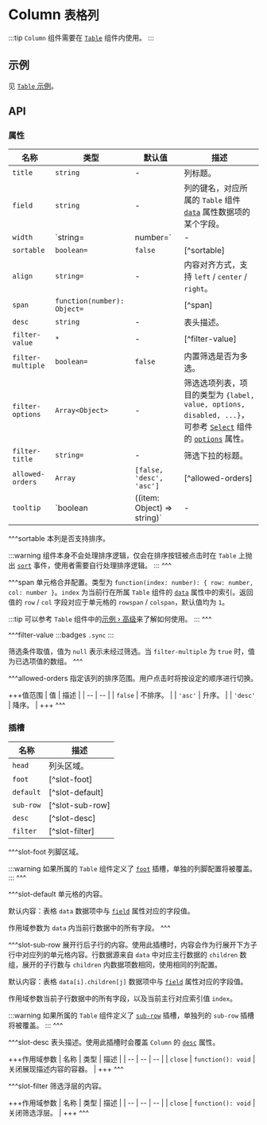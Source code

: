 # Column <small>表格列</small>

:::tip
`Column` 组件需要在 [`Table`](./table) 组件内使用。
:::

## 示例

见 [`Table` 示例](./table#示例)。

## API

### 属性

| 名称 | 类型 | 默认值 | 描述 |
| -- | -- | -- | -- |
| ``title`` | `string` | - | 列标题。 |
| ``field`` | `string` | - | 列的键名，对应所属的 `Table` 组件 [`data`](./table#props-data) 属性数据项的某个字段。 |
| ``width`` | `string=|number=` | - | 列宽，值为像素值。 |
| ``sortable`` | `boolean=` | `false` | [^sortable] |
| ``align`` | `string=` | - | 内容对齐方式，支持 `left` / `center` / `right`。 |
| ``span`` | `function(number): Object=` | | [^span] |
| ``desc`` | `string` | - | 表头描述。 |
| ``filter-value`` | `*` | - | [^filter-value] |
| ``filter-multiple`` | `boolean=` | `false` | 内置筛选是否为多选。 |
| ``filter-options`` | `Array<Object>` | - | 筛选选项列表，项目的类型为 `{label, value, options, disabled, ...}`，可参考 [`Select`](./select) 组件的 [`options`](./select#props-options) 属性。 |
| ``filter-title`` | `string=` | - | 筛选下拉的标题。 |
| ``allowed-orders`` | `Array` | `[false, 'desc', 'asc']` | [^allowed-orders] |
| ``tooltip`` | `boolean | ((item: Object) => string)` | - | 是否当内容溢出时自动显示悬浮提示。默认显示所属 `Table` 组件 [`data`](./table#props-data) 属性数据项中 [`field`](#props-field) 属性对应的字段值。传入函数时，`item` 参数为整个 data 数据项，返回的字符串将作为提示内容展示。 |

^^^sortable
本列是否支持排序。

:::warning
组件本身不会处理排序逻辑，仅会在排序按钮被点击时在 `Table` 上抛出 [`sort`](./table#events-sort) 事件，使用者需要自行处理排序逻辑。
:::
^^^

^^^span
单元格合并配置。类型为 `function(index: number): { row: number, col: number }`。`index` 为当前行在所属 `Table` 组件的 [`data`](./table#props-data) 属性中的索引。返回值的 `row` / `col` 字段对应于单元格的 `rowspan` / `colspan`，默认值均为 `1`。

:::tip
可以参考 `Table` 组件中的[示例 › 高级](./table#高级)来了解如何使用。
:::
^^^

^^^filter-value
:::badges
`.sync`
:::

筛选条件取值，值为 `null` 表示未经过筛选。当 `filter-multiple` 为 `true` 时，值为已选项值的数组。
^^^

^^^allowed-orders
指定该列的排序范围。用户点击时将按设定的顺序进行切换。

+++值范围
| 值 | 描述 |
| -- | -- |
| `false` | 不排序。 |
| `'asc'` | 升序。 |
| `'desc'` | 降序。 |
+++
^^^

### 插槽

| 名称 | 描述 |
| -- | -- |
| ``head`` | 列头区域。 |
| ``foot`` | [^slot-foot] |
| ``default`` | [^slot-default] |
| ``sub-row`` | [^slot-sub-row] |
| ``desc`` | [^slot-desc] |
| ``filter`` | [^slot-filter] |

^^^slot-foot
列脚区域。

:::warning
如果所属的 `Table` 组件定义了 [`foot`](./table#slots-foot) 插槽，单独的列脚配置将被覆盖。
:::
^^^

^^^slot-default
单元格的内容。

默认内容：表格 `data` 数据项中与 [`field`](#props-field) 属性对应的字段值。

作用域参数为 `data` 内当前行数据中的所有字段。
^^^

^^^slot-sub-row
展开行后子行的内容。使用此插槽时，内容会作为行展开下方子行中对应列的单元格内容。行数据源来自 `data` 中对应主行数据的 `children` 数组，展开的子行数与 `children` 内数据项数相同，使用相同的列配置。

默认内容：表格 `data[i].children[j]` 数据项中与 [`field`](#props-field) 属性对应的字段值。

作用域参数当前子行数据中的所有字段，以及当前主行对应索引值 `index`。

:::warning
如果所属的 `Table` 组件定义了 [`sub-row`](./table#slots-sub-row) 插槽，单独列的 `sub-row` 插槽将被覆盖。
:::
^^^

^^^slot-desc
表头描述。使用此插槽时会覆盖 `Column` 的 [`desc`](#props-desc) 属性。

+++作用域参数
| 名称 | 类型 | 描述 |
| -- | -- | -- |
| `close` | `function(): void` | 关闭展现描述内容的容器。 |
+++
^^^

^^^slot-filter
筛选浮层的内容。

+++作用域参数
| 名称 | 类型 | 描述 |
| -- | -- | -- |
| `close` | `function(): void` | 关闭筛选浮层。 |
+++
^^^
